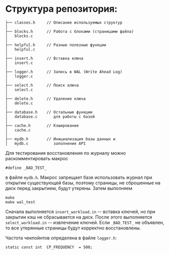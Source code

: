 # Структура репозитория:
```
├── classes.h     // Описание используемых структур
│
├── blocks.h      // Работа с блоками (страницами файла)
│   blocks.c
│
├── helpful.h     // Разные полезные функции
│   helpful.c
│
├── insert.h      // Вставка ключа
│   insert.c
│
├── logger.h      // Запись в WAL (Write Ahead Log)
│   logger.c
│
├── select.h      // Поиск ключа
│   select.c
│
├── delete.h      // Удаление ключа
│   delete.c
│
├── database.h    // Остальные функции
│   database.c       для работы с базой
│
├── cache.h       // Кэширование
│   cache.c 
│
├── mydb.h        // Инициализация базы данных и
│   mydb.c           заполнение API
```

Для тестирования восстановления по журналу можно раскомментировать макрос

```
#define _BAD_TEST_
```

в файле `mydb.h`. Макрос запрещает базе использовать журнал при открытии существующей базы, поэтому страницы, не сброшенные на диск перед закрытием, будут утеряны. Затем выполняем

```
make
make wal_test
```

Сначала выполняется `insert_workload.in` -- вставка ключей, но при закрытии кэш не сбрасывается на диск. После этого выполняется `select_workload.in` -- извлечение ключей. Если `_BAD_TEST_` не объявлен, то все утерянные страницы будут корректно восстановлены.

Частота чекпойнтов определена в файле `logger.h`:

```
static const int  CP_FREQUENCY  = 500;
```
